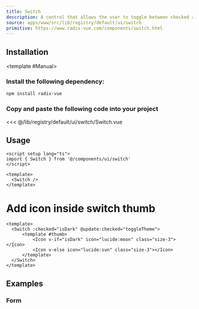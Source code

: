 ```yaml
---
title: Switch
description: A control that allows the user to toggle between checked and not checked.
source: apps/www/src/lib/registry/default/ui/switch
primitive: https://www.radix-vue.com/components/switch.html
---
```


<ComponentPreview name="SwitchDemo" />

## Installation

<TabPreview name="CLI">
<template #CLI>

```bash
npx shadcn-vue@latest add switch
```
</template>

<template #Manual>

<Steps>

### Install the following dependency:

```bash
npm install radix-vue
```

### Copy and paste the following code into your project

 <<< @/lib/registry/default/ui/switch/Switch.vue

</Steps>

</template>
</TabPreview>

## Usage

```vue
<script setup lang="ts">
import { Switch } from '@/components/ui/switch'
</script>

<template>
  <Switch />
</template>
```
# Add icon inside switch thumb

```vue
<template>
  <Switch :checked="isDark" @update:checked="toggleTheme">
      <template #thumb>
          <Icon v-if="isDark" icon="lucide:moon" class="size-3"></Icon>
          <Icon v-else icon="lucide:sun" class="size-3"></Icon>
      </template>
  </Switch>
</template>
```

## Examples

### Form

<ComponentPreview name="SwitchForm" />
